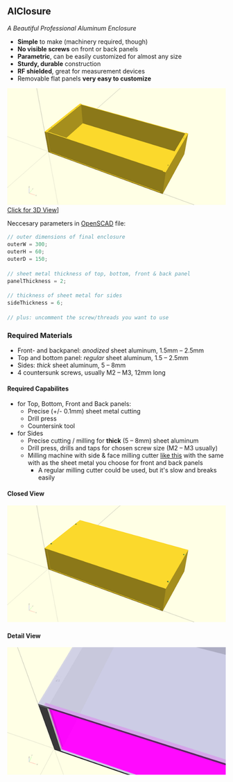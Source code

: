 ## AlClosure
*A Beautiful Professional Aluminum Enclosure*

- **Simple** to make (machinery required, though)
- **No visible screws** on front or back panels
- **Parametric**, can be easily customized for almost any size 
- **Sturdy, durable** construction
- **RF shielded**, great for measurement devices
- Removable flat panels **very easy to customize**

![Open View](/images/AlClosure.redered.open.600.png?raw=true)
[Click for 3D View](/stl/AlClosure.open.stl)]

Neccesary parameters in [OpenSCAD](http://openscad.org) file:
```js
// outer dimensions of final enclosure
outerW = 300;
outerH = 60;
outerD = 150;

// sheet metal thickness of top, bottom, front & back panel
panelThickness = 2;

// thickness of sheet metal for sides
sideThickness = 6; 

// plus: uncomment the screw/threads you want to use
```

### Required Materials
- Front- and backpanel: *anodized* sheet aluminum, 1.5mm – 2.5mm
- Top and bottom panel: *regular* sheet aluminum, 1.5 – 2.5mm
- Sides: *thick* sheet aluminum, 5 – 8mm
- 4 countersunk screws, usually M2 – M3, 12mm long

#### Required Capabilites
- for Top, Bottom, Front and Back panels:
  - Precise (+/- 0.1mm) sheet metal cutting
  - Drill press 
  - Countersink tool
- for Sides
  - Precise cutting / milling for **thick** (5 – 8mm) sheet aluminum
  - Drill press, drills and taps for chosen screw size (M2 – M3 usually)
  - Milling machine with side & face milling cutter [like this](https://eshop.wuerth-industrie.com/Side-and-face-milling-cutter-HSCo-cross-toothed-Type-H-METCRCLMILMA-WN-HSCO-D50X20MM/5443601232.sku/en/US/EUR/) with the same with as the sheet metal you choose for front and back panels
    - A regular milling cutter could be used, but it's slow and breaks easily

#### Closed View
![Closed View](/images/AlClosure.redered.closed.600.png?raw=true)

#### Detail View
![Detail View](/images/AlClosure.detail.600.png?raw=true)
